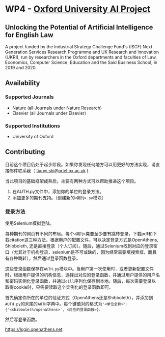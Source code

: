 # WP4 -  [Oxford University AI Project](https://www.law.ox.ac.uk/unlocking-potential-artificial-intelligence-english-law)

## Unlocking the Potential of Artificial Intelligence for English Law

A project funded by the Industrial Strategy Challenge Fund's (ISCF) Next Generation Services Research Programme
and UK Research and Innovation (UKRI), run by researchers in the Oxford departments and faculties of Law, Economics,
Computer Science, Education and the Said Business School, in 2019 and 2020.

## Availability

### Supported Journals

- Nature (all Journals under Nature Research)
- Elsevier (all Journals under Elsevier)

### Supported Institutions

- University of Oxford

## Contributing

目前这个项目仍处于起步阶段。如果你发现任何地方可以用更好的方法实现，请直接邮件联系我（ tianyi.shi@oriel.ox.ac.uk ).

当此项目的基础框架成熟后，主要有两种方式可以帮助推进这个项目。

1. 在AUTH.py文件中，添加你的单位的登录方法。
2. 添加更多的期刊支持。（创建新的`<期刊>.py`模块）

### 登录方法

使用Selenium模拟登陆。

每种期刊的网页有不同的布局。每个`<期刊>`类要至少要有跳转登录，下载pdf和下载citation这三种方法。根据用户的配置文件，可以决定登录方式是OpenAthens, Shibboleth, 还是直接登录（个人订阅）。随后，通过Selenium找到对应的登录窗口（尤其对于机构登录，selenium是不可或缺的，因为经常需要填搜索框，而且有各种跳转），然后通过登录函数登录。

这些登录函数保存在`AUTH.py`模块中。当用户第一次使用时，或者更新配置文件时，根据用户提供的机构信息，选择出对应的登录函数，并通过用户提供的用户名和密码实例化登录函数，并通过`dill`序列化保存到本地。随后，每次需要登录以取得cookie时，只需要读取这个实例化的登录函数即可。

首先确定你所在的单位的验证方式（OpenAthens还是Shibboleth），并添加到`AUTH.py`的末尾的`AUTH`字典中。每个键值对的格式为`'<单位全称>': {'<shibboleth/openathens>', <对应的登录函数>}`.

然后写登录函数。

https://login.openathens.net

